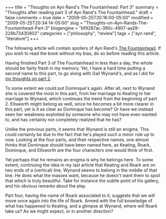 +++
title = "Thoughts on Ayn Rand's The Fountainhead: Part 3"
summary = "Thoughts after reading part 3 of Ayn Rand's The Fountainhead."
draft = false
comments = true
date = "2009-05-25T20:16:00-05:00"
modified = "2009-05-25T20:34:14-05:00"
slug = "Thoughts-on-Ayn-Rands-The-Fountainhead-Part-3"
blogengine = "bf9287ac-390c-4907-aa28-228b73430802"
categories = ["philosophy", "review"]
tags = ["ayn rand", "literature"]
+++

<div class="warning">
<p>The following article will contain spoilers of Ayn Rand's <a href="http://www.amazon.com/gp/product/0452273331?tag=strivinglifen-20">The Fountainhead</a>. If you wish to read the book without my bias, do so before reading this article.</p>
</div>
<p>Having finished Part 3 of The Fountainhead in less than a day, the whole should be fairly fresh in my memory. Yet, I have a hard time putting a second name to this part, to go along with Gail Wynand's, and as I did for <a href="http://strivinglife.com/words/post/Thoughts-on-Ayn-Rands-The-Fountainhead-Part-2.aspx">my thoughts on part 2</a>.</p>
<p>To some extent we could put Dominque's again. After all, next to Wynand she is covered the most in this part, from her marriage to Keating to her marriage to Wynand, which continues the trend from the beginning of part 2. Ellsworth might belong as well, since he becomes a bit more clearer in this part, yet is it as clear as Dominque has become? Or have we instead seen her weakness exploited by someone who may not have even wanted to, and has certainly not completely realized that he has?</p>
<p>Unlike the previous parts, it seems that Wynand is still an enigma. This could certainly be due to the fact that he's played such a minor role up to now. Looking at the four parts, and their respective names, one almost thinks that Dominque should have been named here, as Keating, Roark, Dominque, and Ellsworth are the four characters one would think of first.</p>
<p>Yet perhaps that he remains an enigma is why he belongs here. To some extent, continuing the idea in my last article that Keating and Roark are on two ends of a (vertical) line, Wynand seems to belong in the middle of that line. He does what the masses want, because he doesn't want them to spoil that which is truly beautiful. Take for instance the subtle point of his gallery, and his obvious remarks about the play.</p>
<p>Part four, having the name of Roark associated to it, suggests that we will move once again into the life of Roark. Armed with the full knowledge of what has happened to Keating, and a glimpse at Wynand, where will Roark take us? As we might expect, or in another direction?</p>
